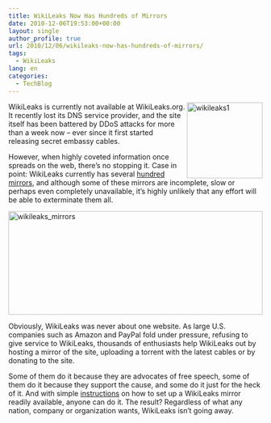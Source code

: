 ```yaml
---
title: WikiLeaks Now Has Hundreds of Mirrors
date: 2010-12-06T19:53:00+00:00
layout: single
author_profile: true
url: 2010/12/06/wikileaks-now-has-hundreds-of-mirrors/
tags:
  - WikiLeaks
lang: en
categories: 
  - TechBlog
---
```

[<img title="wikileaks1" border="0" alt="wikileaks1" align="right" src="http://lh3.ggpht.com/_vaUVXcmC3OI/TP04GNIp75I/AAAAAAAADVY/LSWLR5E-5D8/wikileaks1_thumb%5B1%5D.jpg?imgmax=800" width="150" height="150" />](http://lh5.ggpht.com/_vaUVXcmC3OI/TP04EzW4WFI/AAAAAAAADVU/DEGXgmktI-A/s1600-h/wikileaks1%5B4%5D.jpg)WikiLeaks is currently not available at WikiLeaks.org. It recently lost its DNS service provider, and the site itself has been battered by DDoS attacks for more than a week now – ever since it first started releasing secret embassy cables. 

However, when highly coveted information once spreads on the web, there’s no stopping it. Case in point: WikiLeaks currently has several [hundred mirrors](http://wikileaks.ch/mirrors.html), and although some of these mirrors are incomplete, slow or perhaps even completely unavailable, it’s highly unlikely that any effort will be able to exterminate them all.

[<img title="wikileaks_mirrors" border="0" alt="wikileaks_mirrors" src="http://lh5.ggpht.com/_vaUVXcmC3OI/TP04JDInQfI/AAAAAAAADVg/286XyduXj7s/wikileaks_mirrors_thumb%5B1%5D.jpg?imgmax=800" width="504" height="205" />](http://lh6.ggpht.com/_vaUVXcmC3OI/TP04HlUqdJI/AAAAAAAADVc/LK_nEimbxas/s1600-h/wikileaks_mirrors%5B3%5D.jpg)

Obviously, WikiLeaks was never about one website. As large U.S. companies such as Amazon and PayPal fold under pressure, refusing to give service to WikiLeaks, thousands of enthusiasts help WikiLeaks out by hosting a mirror of the site, uploading a torrent with the latest cables or by donating to the site.

Some of them do it because they are advocates of free speech, some of them do it because they support the cause, and some do it just for the heck of it. And with simple [instructions](http://www.wikileaks.ch/mass-mirror.html) on how to set up a WikiLeaks mirror readily available, anyone can do it. The result? Regardless of what any nation, company or organization wants, WikiLeaks isn’t going away.